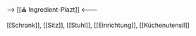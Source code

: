 --> [[⛪ Ingredient-Plazt]] <---

[[Schrank]], [[Sitz]], [[Stuhl]], [[Einrichtung]], [[Küchenutensil]]